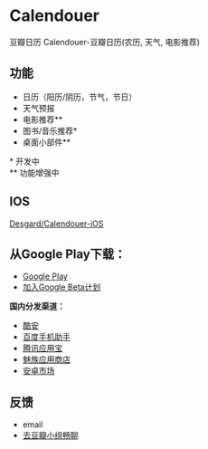 # Calendouer
豆瓣日历
Calendouer-豆瓣日历(农历, 天气, 电影推荐)

## 功能
- 日历（阳历/阴历，节气，节日）
- 天气预报
- 电影推荐**
- 图书/音乐推荐*
- 桌面小部件**

\* 开发中  
\** 功能增强中

## IOS
[Desgard/Calendouer-iOS](https://github.com/Desgard/Calendouer-iOS)

## 从Google Play下载：
- [Google Play](https://play.google.com/store/apps/details?id=cn.sealiu.calendouer&hl=zh_CN)
- [加入Google Beta计划](https://play.google.com/apps/testing/cn.sealiu.calendouer )

**国内分发渠道：**  
- [酷安](http://www.coolapk.com/apk/cn.sealiu.calendouer)
- [百度手机助手](http://shouji.baidu.com/software/11361552.html)
- [腾讯应用宝](http://sj.qq.com/myapp/detail.htm?apkName=cn.sealiu.calendouer)
- [魅族应用商店](http://app.flyme.cn/apps/public/detail?package_name=cn.sealiu.calendouer)
- [安卓市场](http://apk.hiapk.com/appinfo/cn.sealiu.calendouer)


## 反馈
- email
- [去豆瓣小组畅聊](https://www.douban.com/group/calendouer)
